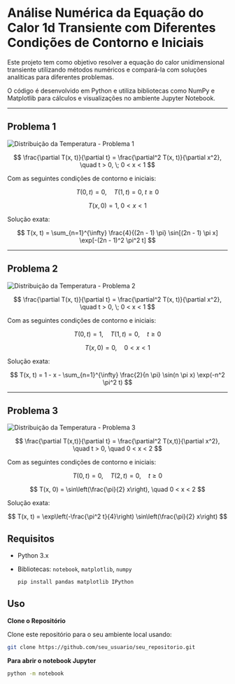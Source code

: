 # Análise Numérica da Equação do Calor 1d Transiente com Diferentes Condições de Contorno e Iniciais

Este projeto tem como objetivo resolver a equação do calor unidimensional transiente utilizando métodos numéricos e compará-la com soluções analíticas para diferentes problemas.

O código é desenvolvido em Python e utiliza bibliotecas como NumPy e Matplotlib para cálculos e visualizações no ambiente Jupyter Notebook.

___

## **Problema 1**

![Distribuição da Temperatura - Problema 1](Graficos_Gerados/gif_distribuicao_temperatura_3d_problema_1.gif)

$$
\frac{\partial T(x, t)}{\partial t} = \frac{\partial^2 T(x, t)}{\partial x^2}, \quad t > 0, \; 0 < x < 1
$$

Com as seguintes condições de contorno e iniciais:

$$
T(0, t) = 0, \quad T(1, t) = 0, \; t \ge 0
$$

$$
T(x, 0) = 1, \; 0 < x < 1
$$

Solução exata:

$$
T(x, t) = \sum_{n=1}^{\infty} \frac{4}{(2n - 1) \pi} \sin[(2n - 1) \pi x] \exp[-(2n - 1)^2 \pi^2 t]
$$

___

## **Problema 2**

![Distribuição da Temperatura - Problema 2](Graficos_Gerados/gif_distribuicao_temperatura_3d_problema_2.gif)

$$
\frac{\partial T(x, t)}{\partial t} = \frac{\partial^2 T(x, t)}{\partial x^2}, \quad t > 0, \; 0 < x < 1
$$

Com as seguintes condições de contorno e iniciais:

$$
T(0, t) = 1, \quad T(1, t) = 0, \quad t \geq 0
$$

$$
T(x, 0) = 0, \quad 0 < x < 1
$$

Solução exata:

$$
T(x, t) = 1 - x - \sum_{n=1}^{\infty} \frac{2}{n \pi} \sin(n \pi x) \exp(-n^2 \pi^2 t)
$$

___

## **Problema 3**

![Distribuição da Temperatura - Problema 3](Graficos_Gerados/gif_distribuicao_temperatura_3d_problema_3.gif)

$$
\frac{\partial T(x,t)}{\partial t} = \frac{\partial^2 T(x,t)}{\partial x^2}, \quad t > 0, \quad 0 < x < 2
$$

Com as seguintes condições de contorno e iniciais:

$$
T(0, t) = 0, \quad T(2, t) = 0, \quad t \geq 0
$$

$$
T(x, 0) = \sin\left(\frac{\pi}{2} x\right), \quad 0 < x < 2
$$

Solução exata:

$$
T(x, t) = \exp\left(-\frac{\pi^2 t}{4}\right) \sin\left(\frac{\pi}{2} x\right)
$$

## Requisitos

- Python 3.x
- Bibliotecas: `notebook`, `matplotlib`, `numpy`

    ```bash
    pip install pandas matplotlib IPython
   ```
  
## Uso

**Clone o Repositório**

   Clone este repositório para o seu ambiente local usando:

   ```bash
   git clone https://github.com/seu_usuario/seu_repositorio.git
   ```

**Para abrir o notebook Jupyter**

   ```bash
   python -m notebook
   ```
